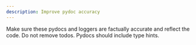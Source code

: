 ```yaml
---
description: Improve pydoc accuracy
---
```


Make sure these pydocs and loggers are factually accurate and reflect the code.  Do not remove todos.  Pydocs should include type hints.